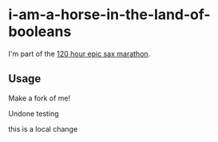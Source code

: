 # i-am-a-horse-in-the-land-of-booleans

I'm part of the [120 hour epic sax marathon](http://iloveponies.github.com/120-hour-epic-sax-marathon/).

## Usage

Make a fork of me!

Undone testing

this is a local change